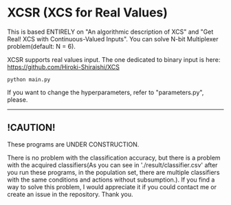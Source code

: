 # XCSR (XCS for Real Values)
This is based ENTIRELY on "An algorithmic description of XCS" and "Get Real! XCS with Continuous-Valued Inputs". You can solve N-bit Multiplexer problem(default: N = 6).

XCSR supports real values input. The one dedicated to binary input is here: https://github.com/Hiroki-Shiraishi/XCS

```
python main.py
```
If you want to change the hyperparameters, refer to "parameters.py", please.

---
!CAUTION!
---
These programs are UNDER CONSTRUCTION. 

There is no problem with the classification accuracy, but there is a problem with the acquired classifiers(As you can see in './result/classifier.csv' after you run these programs, in the population set, there are multiple classifiers with the same conditions and actions without subsumption.). If you find a way to solve this problem, I would appreciate it if you could contact me or create an issue in the repository. Thank you.
